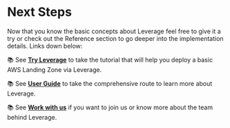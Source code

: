 # Next Steps
Now that you know the basic concepts about Leverage feel free to give it a try or check out the Reference section to go deeper into the implementation details. Links down below:

:books: See [**Try Leverage**](../../try-leverage/) to take the tutorial that will help you deploy a basic AWS Landing Zone via Leverage.

:books: See [**User Guide**](../../user-guide/) to take the comprehensive route to learn more about Leverage.

:books: See [**Work with us**](../../work-with-us/) if you want to join us or know more about the team behind Leverage.
